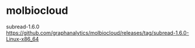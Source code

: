 # molbiocloud

subread-1.6.0 https://github.com/graphanalytics/molbiocloud/releases/tag/subread-1.6.0-Linux-x86_64
